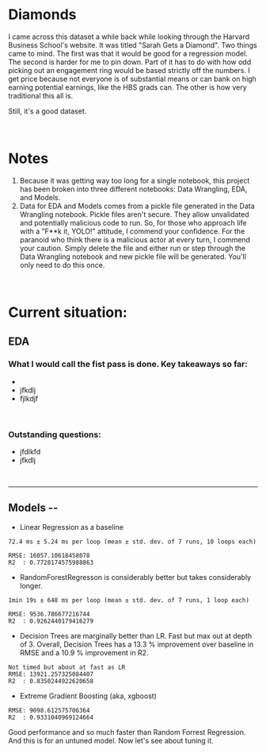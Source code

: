 # Diamonds

I came across this dataset a while back while looking through the Harvard Business School's website. It was titled "Sarah Gets a Diamond". Two things came to mind. The first was that it would be good for a regression model. The second is harder for me to pin down. Part of it has to do with how odd picking out an engagement ring would be based strictly off the numbers. I get price because not everyone is of substantial means or can bank on high earning potential earnings, like the HBS grads can. The other is how very traditional this all is.

Still, it's a good dataset.

<br>

# Notes
 1. Because it was getting way too long for a single notebook,  this project has been broken into three different notebooks: Data Wrangling, EDA, and Models.
 2. Data for EDA and Models comes from a pickle file generated in the Data Wrangling notebook. Pickle files aren't secure. They allow unvalidated and potentially malicious code to run.   So, for those who approach life with a "F**k it, YOLO!" attitude, I commend your confidence. For the paranoid who think there is a malicious actor at every turn, I commend your caution. Simply delete the file and either run or step through the Data Wrangling notebook and new pickle file will be generated. You'll only need to do this once.


<br>

# Current situation:

## EDA
### What I would call the fist pass is done. Key takeaways so far:
 *  
 * jfkdlj
 * fjlkdjf

<br>

### Outstanding questions:

 * jfdlkfd
 * jfkdlj


<br>

---

##  Models --
   * Linear Regression as a baseline
  ```
  72.4 ms ± 5.24 ms per loop (mean ± std. dev. of 7 runs, 10 loops each)

  RMSE: 16057.10618458078
  R2  : 0.7728174575988863
  ```

  * RandomForestRegresson is considerably better but takes considerably longer.
  ```
  1min 19s ± 648 ms per loop (mean ± std. dev. of 7 runs, 1 loop each)

  RMSE: 9536.786677216744
  R2  : 0.9262440179416279
  ```
  * Decision Trees are marginally better than LR. Fast but max out at depth of 3. Overall, Decision Trees has a 13.3 % improvement over baseline in RMSE and a 10.9 % improvement in R2.

  ```
  Not timed but about at fast as LR 
  RMSE: 13921.257325084407
  R2  : 0.8350244922620658
  ```
  * Extreme Gradient Boosting (aka, xgboost)
  ```
  RMSE: 9098.612575706364
  R2  : 0.9331040969124664
  ```
  Good performance and so much faster than Random Forrest Regression. And this is for an untuned model. Now let's see about tuning it.